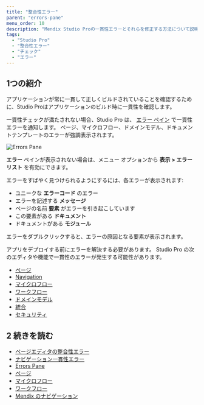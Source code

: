 ```yaml
---
title: "整合性エラー"
parent: "errors-pane"
menu_order: 10
description: "Mendix Studio Proの一貫性エラーとそれらを修正する方法について説明します。"
tags:
  - "Studio Pro"
  - "整合性エラー"
  - "チェック"
  - "エラー"
---
```


## 1つの紹介

アプリケーションが常に一貫して正しくビルドされていることを確認するために、Studio Proはアプリケーションのビルド時に一貫性を確認します。

一貫性チェックが満たされない場合、Studio Pro は、 [エラー ペイン](errors-pane) で一貫性エラーを通知します。 ページ、マイクロフロー、ドメインモデル、ドキュメントテンプレートのエラーが強調表示されます。

![Errors Pane](attachments/errors-pane/errors-pane.png)

**エラー** ペインが表示されない場合は、メニュー オプションから **表示 > エラー リスト** を有効にできます。

エラーをすばやく見つけられるようにするには、各エラーが表示されます:

* ユニークな **エラーコード** のエラー
* エラーを記述する **メッセージ**
* ページの名前 **要素** がエラーを引き起こしています
* この要素がある **ドキュメント**
* ドキュメントがある **モジュール**

エラーをダブルクリックすると、エラーの原因となる要素が表示されます。

アプリをデプロイする前にエラーを解決する必要があります。 Studio Pro の次のエディタや機能で一貫性のエラーが発生する可能性があります。

* [ページ](consistency-errors-pages)
* [Navigation](consistency-errors-navigation)
* [マイクロフロー](マイクロフロー)
* [ワークフロー](workflows)
* [ドメインモデル](ドメインモデル)
* [統合](integration)
* [セキュリティ](セキュリティ)

## 2 続きを読む

* [ページエディタの整合性エラー](consistency-errors-pages)
* [ナビゲーション一貫性エラー](consistency-errors-navigation)
* [Errors Pane](errors-pane)
* [ページ](ページ)
* [マイクロフロー](マイクロフロー)
* [ワークフロー](workflows)
* [Mendix のナビゲーション](navigation)
